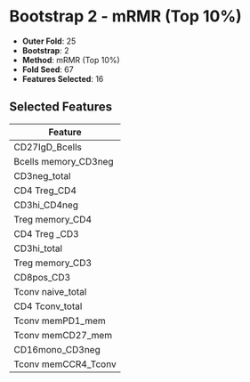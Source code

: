# Bootstrap 2 - mRMR (Top 10%)

- **Outer Fold**: 25
- **Bootstrap**: 2
- **Method**: mRMR (Top 10%)
- **Fold Seed**: 67
- **Features Selected**: 16

## Selected Features

| Feature |
|---------|
| CD27IgD_Bcells |
| Bcells memory_CD3neg |
| CD3neg_total |
| CD4 Treg_CD4 |
| CD3hi_CD4neg |
| Treg memory_CD4 |
| CD4 Treg _CD3 |
| CD3hi_total |
| Treg memory_CD3 |
| CD8pos_CD3 |
| Tconv naive_total |
| CD4 Tconv_total |
| Tconv memPD1_mem |
| Tconv memCD27_mem |
| CD16mono_CD3neg |
| Tconv memCCR4_Tconv |
